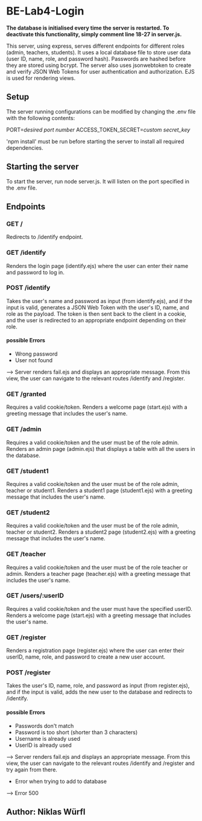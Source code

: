 # BE-Lab4-Login


**The database is initialised every time the server is restarted. To deactivate this functionality, simply comment line 18-27 in server.js.**

This server, using express, serves different endpoints for different roles (admin, teachers, students).
It uses a local database file to store user data (user ID, name, role, and password hash).
Passwords are hashed before they are stored using bcrypt.
The server also uses jsonwebtoken to create and verify JSON Web Tokens for user authentication and authorization.
EJS is used for rendering views.

## Setup
The server running configurations can be modified by changing the .env file with the following contents:

PORT=*desired port number*
ACCESS_TOKEN_SECRET=*custom secret_key*

'npm install' must be run before starting the server to install all required dependencies.

## Starting the server
To start the server, run node server.js. It will listen on the port specified in the .env file.

## Endpoints
### GET /
Redirects to /identify endpoint.

### GET /identify
Renders the login page (identify.ejs) where the user can enter their name and password to log in.

### POST /identify
Takes the user's name and password as input (from identify.ejs), and if the input is valid, generates a JSON Web Token with the user's ID, name, and role as the payload. The token is then sent back to the client in a cookie, and the user is redirected to an appropriate endpoint depending on their role.
#### possible Errors
* Wrong password
* User not found

--> Server renders fail.ejs and displays an appropriate message. From this view, the user can navigate to the relevant routes /identify and /register.

### GET /granted
Requires a valid cookie/token. Renders a welcome page (start.ejs) with a greeting message that includes the user's name.

### GET /admin
Requires a valid cookie/token and the user must be of the role admin. Renders an admin page (admin.ejs) that displays a table with all the users in the database.

### GET /student1
Requires a valid cookie/token and the user must be of the role admin, teacher or student1. Renders a student1 page (student1.ejs) with a greeting message that includes the user's name.

### GET /student2
Requires a valid cookie/token and the user must be of the role admin, teacher or student2. Renders a student2 page (student2.ejs) with a greeting message that includes the user's name.

### GET /teacher
Requires a valid cookie/token and the user must be of the role teacher or admin. Renders a teacher page (teacher.ejs) with a greeting message that includes the user's name.

### GET /users/:userID
Requires a valid cookie/token and the user must have the specified userID. Renders a welcome page (start.ejs) with a greeting message that includes the user's name.

### GET /register
Renders a registration page (register.ejs) where the user can enter their userID, name, role, and password to create a new user account.

### POST /register
Takes the user's ID, name, role, and password as input (from register.ejs), and if the input is valid, adds the new user to the database and redirects to /identify.
#### possible Errors
* Passwords don't match
* Password is too short (shorter than 3 characters)
* Username is already used
* UserID is already used

--> Server renders fail.ejs and displays an appropriate message. From this view, the user can navigate to the relevant routes /identify and /register and try again from there.
* Error when trying to add to database

--> Error 500

## Author: Niklas Würfl
